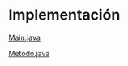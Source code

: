 <h1>Implementación</h1>

<a href="Metodo_Newton_Raphson/src/Paquete01/Main.java">Main.java</a>

<a href="Metodo_Newton_Raphson/src/Paquete01/Metodo.java">Metodo.java</a>
